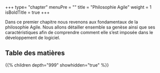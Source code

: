 +++
type= "chapter"
menuPre = ""
title = "Philosophie Agile"
weight = 1
isBoldTitle = true
+++

Dans ce premier chapitre nous revenons aux fondamentaux de la philosophie Agile. Nous allons détailler ensemble sa genèse ainsi que ses caractéristiques afin de comprendre comment
elle s’est imposée dans le développement de logiciel.

## Table des matières
{{% children depth="999" showhidden="true" %}}